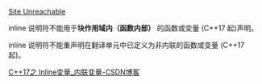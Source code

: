 
[Site Unreachable](https://zh.cppreference.com/w/cpp/language/inline)

inline 说明符不能用于**块作用域内（函数内部）** 的函数或变量 (C++17 起)声明。

inline 说明符不能重声明在翻译单元中已定义为非内联的函数或变量 (C++17 起)。 

[C++17之 Inline变量\_内联变量-CSDN博客](https://blog.csdn.net/janeqi1987/article/details/100108589)